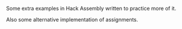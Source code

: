 Some extra examples in Hack Assembly written to practice more of it.

Also some alternative implementation of assignments.